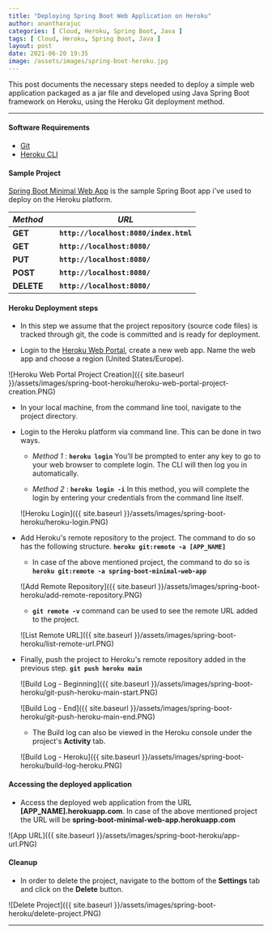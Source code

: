 ```yaml
---
title: "Deploying Spring Boot Web Application on Heroku"
author: anantharajuc
categories: [ Cloud, Heroku, Spring Boot, Java ]
tags: [ Cloud, Heroku, Spring Boot, Java ]
layout: post
date: 2021-06-20 19:35
image: /assets/images/spring-boot-heroku.jpg
---
```


This post documents the necessary steps needed to deploy a simple web application packaged as a jar file and developed using Java Spring Boot framework on Heroku, using the Heroku Git deployment method.

---

#### Software Requirements

- [Git](https://git-scm.com/downloads)
- [Heroku CLI](https://devcenter.heroku.com/articles/heroku-cli#download-and-install)

#### Sample Project

[Spring Boot Minimal Web App](https://github.com/AnanthaRajuC/Spring-Boot-Minimal-Web-App) is the sample Spring Boot app i've used to deploy on the Heroku platform.

| *Method*   |    |  *URL*                                 |
|------------|----|----------------------------------------|
| **GET**    |    | **`http://localhost:8080/index.html`** |
| **GET**    |    | **`http://localhost:8080/`**           |
| **PUT**    |    | **`http://localhost:8080/`**           | 
| **POST**   |    | **`http://localhost:8080/`**           | 
| **DELETE** |    | **`http://localhost:8080/`**           |

#### Heroku Deployment steps

- In this step we assume that the project repository (source code files) is tracked through git, the code is committed and is ready for deployment.

- Login to the [Heroku Web Portal](https://id.heroku.com/login), create a new web app. Name the web app and choose a region (United States/Europe).

![Heroku Web Portal Project Creation]({{ site.baseurl }}/assets/images/spring-boot-heroku/heroku-web-portal-project-creation.PNG)  

- In your local machine, from the command line tool, navigate to the project directory.

- Login to the Heroku platform via command line. This can be done in two ways.

	- *Method 1* : **`heroku login`** You’ll be prompted to enter any key to go to your web browser to complete login. The CLI will then log you in automatically.
	
	- *Method 2* : **`heroku login -i`** In this method, you will complete the login by entering your credentials from the command line itself.  
	
	![Heroku Login]({{ site.baseurl }}/assets/images/spring-boot-heroku/heroku-login.PNG)  
	
- Add Heroku's remote repository to the project. The command to do so has the following structure. **`heroku git:remote -a [APP_NAME]`**

	- In case of the above mentioned project, the command to do so is **`heroku git:remote -a spring-boot-minimal-web-app`**  
	
	![Add Remote Repository]({{ site.baseurl }}/assets/images/spring-boot-heroku/add-remote-repository.PNG)  
	
	- **`git remote -v`** command can be used to see the remote URL added to the project.  
	
	![List Remote URL]({{ site.baseurl }}/assets/images/spring-boot-heroku/list-remote-url.PNG)  

- Finally, push the project to Heroku's remote repository added in the previous step. **`git push heroku main`**

	![Build Log - Beginning]({{ site.baseurl }}/assets/images/spring-boot-heroku/git-push-heroku-main-start.PNG)    

	![Build Log - End]({{ site.baseurl }}/assets/images/spring-boot-heroku/git-push-heroku-main-end.PNG)   

	- The Build log can also be viewed in the Heroku console under the project's **Activity** tab.

	![Build Log - Heroku]({{ site.baseurl }}/assets/images/spring-boot-heroku/build-log-heroku.PNG)  
	
#### Accessing the deployed application	

- Access the deployed web application from the URL **[APP_NAME].herokuapp.com**. In case of the above mentioned project the URL will be **spring-boot-minimal-web-app.herokuapp.com**

![App URL]({{ site.baseurl }}/assets/images/spring-boot-heroku/app-url.PNG)  

#### Cleanup

- In order to delete the project, navigate to the bottom of the **Settings** tab and click on the **Delete** button.

![Delete Project]({{ site.baseurl }}/assets/images/spring-boot-heroku/delete-project.PNG)  

--- 